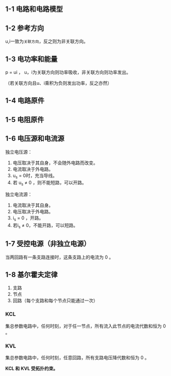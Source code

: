 ## 1-1 电路和电路模型

## 1-2 参考方向

u,i一致为`关联方向`，反之则为非关联方向。

## 1-3 电功率和能量

p = ui ， u，i为关联方向则功率吸收，非关联方向则功率发出。

（若关联方向且u、i乘积为负则发出功率，反之亦然）

## 1-4 电路原件

## 1-5 电阻原件

## 1-6 电压源和电流源

独立电压源：

1. 电压取决于其自身，不会随外电路而改变。
2. 电流取决于外电路。
3. u<sub>s</sub> = 0时，充当导线。
4. 若 u<sub>s</sub> $\not=$ 0 ，则不能短路，可以开路。

独立电流源：

1. 电流取决于其自身。
2. 电压取决于外电路。
3. i<sub>s</sub> = 0 ，开路。
4. 若i<sub>s</sub> $\not=$ 0，不能开路，可以短路。

## 1-7 受控电源（非独立电源）

当两回路有一条支路连接时，这条支路上的电流为 0 。

## 1-8 基尔霍夫定律

1. 支路
2. 节点
3. 回路（每个支路和每个节点只能通过一次）

### KCL

集总参数电路中，任何时刻，对于任一节点，所有流入此节点的电流代数和恒为 0 。

### KVL

集总参数电路中，任何时刻，任意回路，所有支路电压降代数和恒为 0 。

**KCL 和 KVL 受拓扑约束。**